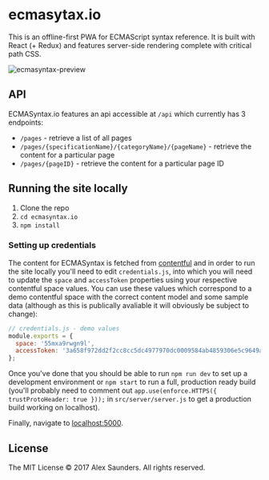 # ecmasytax.io

This is an offline-first PWA for ECMAScript syntax reference. It is built with React (+ Redux) and features server-side rendering complete with critical path CSS.

![ecmasyntax-preview](https://user-images.githubusercontent.com/22820481/30821586-c2751316-a21d-11e7-91ec-ca9caae1f615.jpg)

## API

ECMASyntax.io features an api accessible at `/api` which currently has 3 endpoints:

- `/pages` - retrieve a list of all pages
- `/pages/{specificationName}/{categoryName}/{pageName}` - retrieve the content for a particular page
 - `/pages/{pageID}` - retrieve the content for a particular page ID

## Running the site locally

1. Clone the repo
2. `cd ecmasyntax.io`
3. `npm install`

### Setting up credentials

The content for ECMASyntax is fetched from [contentful](https://www.contentful.com/) and in order to run the site locally you'll need to edit `credentials.js`, into which you will need to update the `space` and `accessToken` properties using your respective contentful space values. You can use these values which correspond to a demo contentful space with the correct content model and some sample data (although as this is publically avaliable it will obviously be subject to change):

```javascript
// credentials.js - demo values
module.exports = {
  space: '55mxa9rwgn9l',
  accessToken: '3a658f972dd2f2cc8cc5dc4977970dc0009584ab4859306e5c9649a8d109b965',
};
```

Once you've done that you should be able to run `npm run dev` to set up a development environment or `npm start` to run a full, production ready build (you'll probably need to comment out `app.use(enforce.HTTPS({ trustProtoHeader: true }));` in `src/server/server.js` to get a production build working on localhost).

Finally, navigate to [localhost:5000](https://localhost:5000).


## License

The MIT License © 2017 Alex Saunders. All rights reserved.
